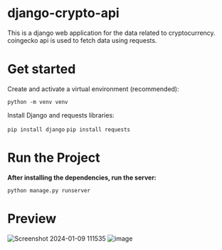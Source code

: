 # django-crypto-api
This is a django web application for the data related to cryptocurrency. 
coingecko api is used to fetch data using requests.

# Get started
Create and activate a virtual environment (recommended):

`python -m venv venv`

Install Django and requests libraries:

`pip install django`
`pip install requests`

# Run the Project

**After installing the dependencies, run the server:**

`python manage.py runserver`


# Preview
![Screenshot 2024-01-09 111535](https://github.com/Vijaylande14/Django/assets/153816647/3c2869cb-45a8-4dc1-98e9-f8dd42ddfea0)
![image](https://github.com/Vijaylande14/Django/assets/153816647/5e80d0a1-1ee5-4b00-90f4-8c8023d37be8)

